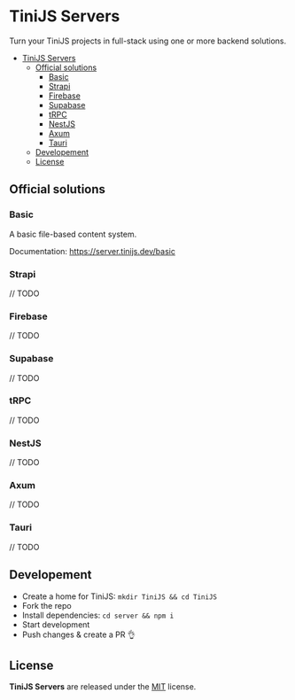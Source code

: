 # TiniJS Servers 

Turn your TiniJS projects in full-stack using one or more backend solutions.

- [TiniJS Servers](#tinijs-servers)
  - [Official solutions](#official-solutions)
    - [Basic](#basic)
    - [Strapi](#strapi)
    - [Firebase](#firebase)
    - [Supabase](#supabase)
    - [tRPC](#trpc)
    - [NestJS](#nestjs)
    - [Axum](#axum)
    - [Tauri](#tauri)
  - [Developement](#developement)
  - [License](#license)

## Official solutions

### Basic

A basic file-based content system.

Documentation: <https://server.tinijs.dev/basic>

### Strapi

// TODO

### Firebase

// TODO

### Supabase

// TODO

### tRPC

// TODO

### NestJS

// TODO

### Axum

// TODO

### Tauri

// TODO

## Developement

- Create a home for TiniJS: `mkdir TiniJS && cd TiniJS`
- Fork the repo
- Install dependencies: `cd server && npm i`
- Start development
- Push changes & create a PR 👌

## License

**TiniJS Servers** are released under the [MIT](https://github.com/tinijs/server/blob/master/LICENSE) license.
